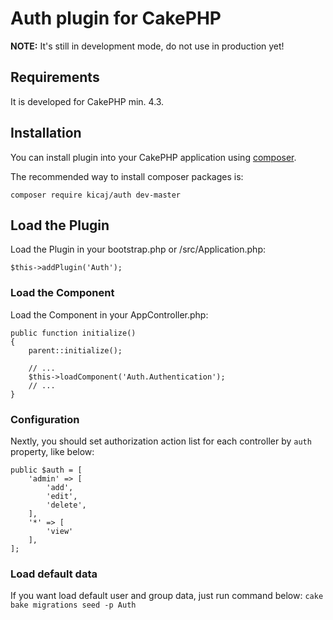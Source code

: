 # Auth plugin for CakePHP

**NOTE:** It's still in development mode, do not use in production yet!

## Requirements

It is developed for CakePHP min. 4.3.

## Installation

You can install plugin into your CakePHP application using [composer](http://getcomposer.org).

The recommended way to install composer packages is:
```
composer require kicaj/auth dev-master
```

## Load the Plugin

Load the Plugin in your bootstrap.php or /src/Application.php:
```
$this->addPlugin('Auth');
```

### Load the Component

Load the Component in your AppController.php:

```
public function initialize()
{
    parent::initialize();

    // ...
    $this->loadComponent('Auth.Authentication');
    // ...
}
```

### Configuration

Nextly, you should set authorization action list for each controller by `auth` property, like below:

```
public $auth = [
    'admin' => [
        'add',
        'edit',
        'delete',
    ],
    '*' => [
        'view'
    ],
];
```

### Load default data

If you want load default user and group data, just run command below:
`cake bake migrations seed -p Auth`
